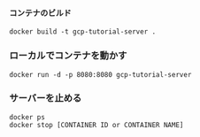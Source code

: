 #### コンテナのビルド

```
docker build -t gcp-tutorial-server .
```

### ローカルでコンテナを動かす

```
docker run -d -p 8080:8080 gcp-tutorial-server
```

### サーバーを止める

```
docker ps
docker stop [CONTAINER ID or CONTAINER NAME]
```
